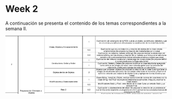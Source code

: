 # Week 2
A continuación se presenta el contenido de los temas correspondientes a la semana II. 

![](https://github.com/crodrigr/mintic_ciclo_2/blob/main/recursos/img/contenido_semana_2.jpg)
